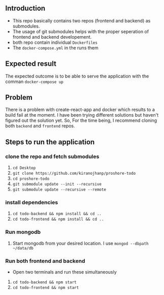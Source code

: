 ## Introduction
- This repo basically contains two repos (frontend and backend) as submodules.
- The usage of git submodules helps with the proper seperation of frontend and backend developement.
- both repo contain individual `Dockerfiles`
- The `docker-compose.yml` in the runs them

## Expected result
The expected outcome is to be able to serve the application with the comman `docker-compose up`

## Problem
There is a problem with create-react-app and docker which results to a build fail at the moment. I have been trying different solutions but haven't figured out the solution yet. So, For the time being, I recommend cloning both `backend` and `frontend` repos.

## Steps to run the application

### clone the repo and fetch submodules
1. `cd Desktop`
2. `git clone https://github.com/kiranojhanp/proshore-todo`
2. `cd proshore-todo`
3. `git submodule update --init --recursive`
4. `git submodule update --recursive --remote`

### install dependencies
1. `cd todo-backend && npm install && cd ..`
2. `cd todo-frontend && npm install && cd ..`

### Run mongodb
1. Start mongodb from your desired location. I use `mongod --dbpath ~/data/db`

### Run both frontend and backend
- Open two terminals and run these simultaneously
1. `cd todo-backend && npm start`
2. `cd todo-frontend && npm start`
